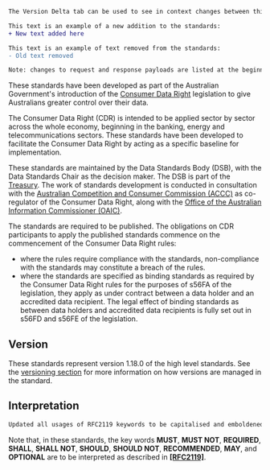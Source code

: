 
```diff
The Version Delta tab can be used to see in context changes between this version of the standards and the immediately previous version of the standards.

This text is an example of a new addition to the standards:
+ New text added here

This text is an example of text removed from the standards:
- Old text removed

Note: changes to request and response payloads are listed at the beginning of the relevant API section due to the documentation being auto generated from OpenAPI specification files.
```

These standards have been developed as part of the Australian Government's introduction of the [Consumer Data Right](https://www.accc.gov.au/focus-areas/consumer-data-right "ACCC Consumer Data Right webpage") legislation to give Australians greater control over their data.

The Consumer Data Right (CDR) is intended to be applied sector by sector across the whole economy, beginning in the banking, energy and telecommunications sectors.  These standards have been developed to facilitate the Consumer Data Right by acting as a specific baseline for implementation.

These standards are maintained by the Data Standards Body (DSB), with the Data Standards Chair as the decision maker.  The DSB is part of the [Treasury](https://www.directory.gov.au/portfolios/treasury/data-standards-body "Data Standards Body"). The work of standards development is conducted in consultation with the [Australian Competition and Consumer Commission (ACCC)](https://www.accc.gov.au/focus-areas/consumer-data-right-cdr-0 "ACCC's CDR webpage") as co-regulator of the Consumer Data Right, along with the [Office of the Australian Information Commissioner (OAIC)](https://www.oaic.gov.au/consumer-data-right/about-the-consumer-data-right/ "OAIC CDR webpage").

The standards are required to be published. The obligations on CDR participants to apply the published standards commence on the commencement of the Consumer Data Right rules:

- where the rules require compliance with the standards, non-compliance with the standards may constitute a breach of the rules.
- where the standards are specified as binding standards as required by the Consumer Data Right rules for the purposes of s56FA of the legislation, they apply as under contract between a data holder and an accredited data recipient.  The legal effect of binding standards as between data holders and accredited data recipients is fully set out in s56FD and s56FE of the legislation.


## Version

These standards represent version 1.18.0 of the high level standards.  See the [versioning section](#versioning) for more information on how versions are managed in the standard.

## Interpretation

```diff
Updated all usages of RFC2119 keywords to be capitalised and emboldened.
```

Note that, in these standards, the key words **MUST**, **MUST NOT**, **REQUIRED**, **SHALL**, **SHALL NOT**, **SHOULD**, **SHOULD NOT**, **RECOMMENDED**, **MAY**, and **OPTIONAL** are to be interpreted as described in **[[RFC2119]](#nref-RFC2119)**.
